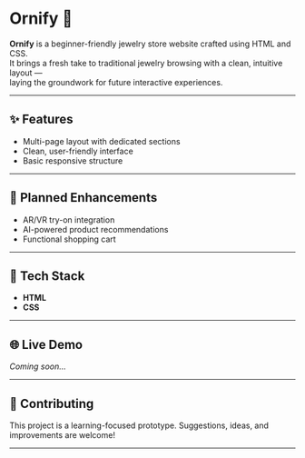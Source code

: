 # Ornify 💍

**Ornify** is a beginner-friendly jewelry store website crafted using HTML and CSS.  
It brings a fresh take to traditional jewelry browsing with a clean, intuitive layout —  
laying the groundwork for future interactive experiences.

---

## ✨ Features

- Multi-page layout with dedicated sections
- Clean, user-friendly interface
- Basic responsive structure

---

## 🔮 Planned Enhancements

- AR/VR try-on integration
- AI-powered product recommendations
- Functional shopping cart

---

## 🧰 Tech Stack

- **HTML**
- **CSS**

---

## 🌐 Live Demo

*Coming soon...*

---

## 🤝 Contributing

This project is a learning-focused prototype. Suggestions, ideas, and improvements are welcome!

---
